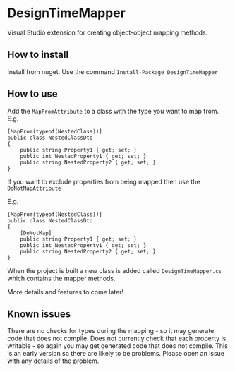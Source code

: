 # DesignTimeMapper
Visual Studio extension for creating object-object mapping methods.

## How to install ##

Install from nuget. Use the command `Install-Package DesignTimeMapper`

## How to use ##

Add the `MapFromAttribute` to a class with the type you want to map from.
E.g.


    [MapFrom(typeof(NestedClass))]
    public class NestedClassDto
    {
        public string Property1 { get; set; }
        public int NestedProperty1 { get; set; }
        public string NestedProperty2 { get; set; }
    }

If you want to exclude properties from being mapped then use the `DoNotMapAttribute`

E.g. 

    [MapFrom(typeof(NestedClass))]
    public class NestedClassDto
    {
        [DoNotMap]
        public string Property1 { get; set; }
        public int NestedProperty1 { get; set; }
        public string NestedProperty2 { get; set; }
    }

When the project is built a new class is added called `DesignTimeMapper.cs` which contains the mapper methods.

More details and features to come later!

## Known issues ##

There are no checks for types during the mapping - so it may generate code that does not compile.
Does not currently check that each property is writable - so again you may get generated code that does not compile.
This is an early version so there are likely to be problems. Please open an issue with any details of the problem.